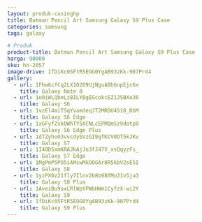 ```yaml
---
layout: produk-casinghp
title: Batman Pencil Art Samsung Galaxy S9 Plus Case
categories: samsung
tags: galaxy

# Produk
product-title: Batman Pencil Art Samsung Galaxy S9 Plus Case
harga: 90000
sku: hn-2057
image-drive: 1fDiKc05FtR5EOG0YgAB93zKk-907Prd4
gallery:
  - url: 1Fhw6cfCq2LX1O209UjNguABh6npEjc6x
    title: Galaxy Note 8
  - url: 1o0iWLQbmLzBILYBgEGcokcEZ1JSBXo36
    title: Galaxy S6
  - url: 1vzEl4miTSqYvamdeqJT2MRDU4S18_DbM
    title: Galaxy S6 Edge
  - url: 1xGFyfZskOWhTY5XCNLcEPMQmSz9dotp8
    title: Galaxy S6 Edge Plus
  - url: 1d7Zyho03vvcdybVzGI9gfKCV0DT5kJKv
    title: Galaxy S7
  - url: 1I4ODSxmKRAJkAjJo3fJ47V_xsQqyzFs_
    title: Galaxy S7 Edge
  - url: 1MgPmP5PO5iAMswMkOOGAr8R5kbV2sE5I
    title: Galaxy S8
  - url: 1yzPX0z21fly7Ilnv2b8b9BfMuJ1v5ja3
    title: Galaxy S8 Plus
  - url: 1AveiBu9oxLRlWpYPWbHWm1CyfzX-wi2Y
    title: Galaxy S9
  - url: 1fDiKc05FtR5EOG0YgAB93zKk-907Prd4
    title: Galaxy S9 Plus
---
```

